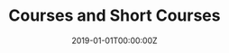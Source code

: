 ---
date: "2019-01-01T00:00:00Z"
summary: "Courses and Short Courses"
title: Courses and Short Courses
type: widget_page
---